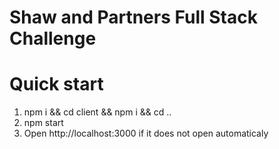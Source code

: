 # Shaw and Partners Full Stack Challenge

# Quick start
1. npm i && cd client && npm i && cd ..
2. npm start
3. Open http://localhost:3000 if it does not open automaticaly